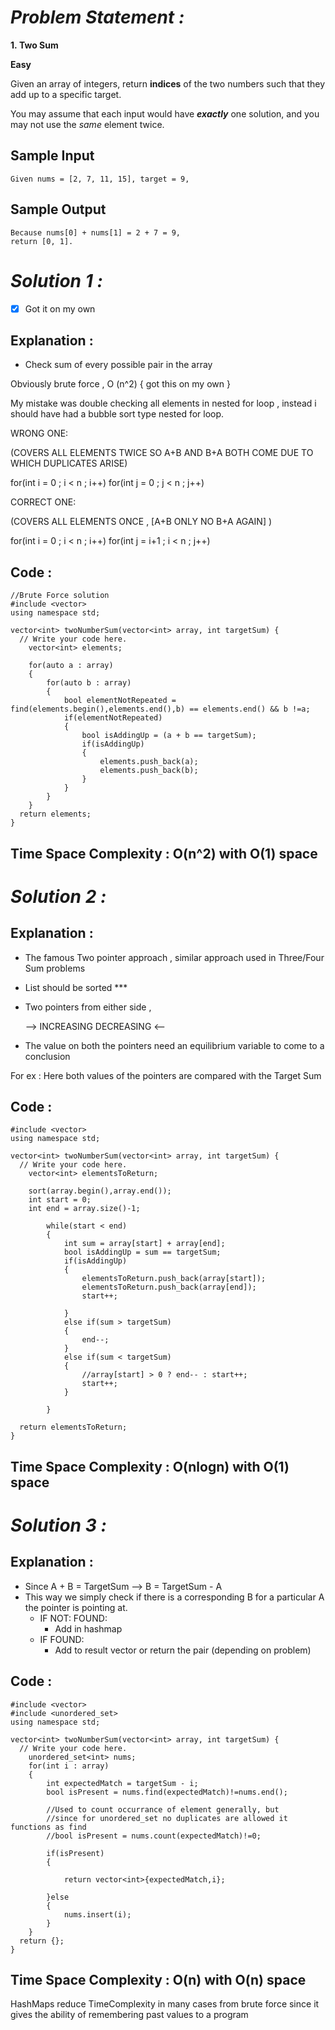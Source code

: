 # *Problem Statement :*

**1. Two Sum**

**Easy**

Given an array of integers, return **indices** of the two numbers such that they add up to a specific target.

You may assume that each input would have ***exactly*** one solution, and you may not use the *same* element twice.

## Sample Input

```
Given nums = [2, 7, 11, 15], target = 9,
```

## Sample Output

```
Because nums[0] + nums[1] = 2 + 7 = 9,
return [0, 1].
```

# *Solution 1 :*

- [x]  Got it on my own

## Explanation :

- Check sum of every possible pair in the array

Obviously brute force , O (n^2) { got this on my own }

My mistake was double checking all elements in nested for loop , instead i should have had a bubble sort type nested for loop.

WRONG ONE:

(COVERS ALL ELEMENTS TWICE SO A+B AND B+A BOTH COME DUE TO WHICH DUPLICATES ARISE)

for(int i = 0 ; i < n ; i++)
for(int j = 0 ; j < n ; j++)

CORRECT ONE:

(COVERS ALL ELEMENTS ONCE , [A+B ONLY NO B+A AGAIN] )

for(int i = 0 ; i < n ; i++)
for(int j = i+1 ; i < n ; j++)

## Code :

```
//Brute Force solution
#include <vector>
using namespace std;

vector<int> twoNumberSum(vector<int> array, int targetSum) {
  // Write your code here.
	vector<int> elements;
	
	for(auto a : array)
	{
		for(auto b : array)
		{
			bool elementNotRepeated = find(elements.begin(),elements.end(),b) == elements.end() && b !=a;
			if(elementNotRepeated)
			{
				bool isAddingUp = (a + b == targetSum);
				if(isAddingUp)
				{
					elements.push_back(a);
					elements.push_back(b);
				}
			}
		}
	}
  return elements;
}
```

## Time Space Complexity : O(n^2) with O(1) space

# *Solution 2 :*


## Explanation :

- The famous Two pointer approach , similar approach used in Three/Four Sum problems
- List should be sorted ***
- Two pointers from either side ,

    —> INCREASING                             DECREASING <—

- The value on both the pointers need an equilibrium variable to come to a conclusion

For ex : Here both values of the pointers are compared with the Target Sum

## Code :

```
#include <vector>
using namespace std;

vector<int> twoNumberSum(vector<int> array, int targetSum) {
  // Write your code here.
	vector<int> elementsToReturn;
	
	sort(array.begin(),array.end());
	int start = 0;
	int end = array.size()-1;
	
		while(start < end)
		{
			int sum = array[start] + array[end];
			bool isAddingUp = sum == targetSum;
			if(isAddingUp)
			{
				elementsToReturn.push_back(array[start]);
				elementsToReturn.push_back(array[end]);
				start++;
				
			}
			else if(sum > targetSum)
			{
				end--;
			}
			else if(sum < targetSum)
			{
				//array[start] > 0 ? end-- : start++;
				start++;
			}
				
		}
	
  return elementsToReturn;
}
```

## Time Space Complexity : O(nlogn) with O(1) space

# *Solution 3 :*


## Explanation :

- Since A + B = TargetSum  —> B = TargetSum - A
- This way we simply check if there is a corresponding B for a particular A the pointer is pointing at.
    - IF NOT: FOUND:
        - Add in hashmap
    - IF FOUND:
        - Add to result vector or return the pair (depending on problem)

## Code :

```
#include <vector>
#include <unordered_set>
using namespace std;

vector<int> twoNumberSum(vector<int> array, int targetSum) {
  // Write your code here.
	unordered_set<int> nums;
	for(int i : array)
	{
		int expectedMatch = targetSum - i;
		bool isPresent = nums.find(expectedMatch)!=nums.end();
		
		//Used to count occurrance of element generally, but 
		//since for unordered_set no duplicates are allowed it functions as find 
		//bool isPresent = nums.count(expectedMatch)!=0; 
		
		if(isPresent)
		{
			
			return vector<int>{expectedMatch,i};
			
		}else
		{
			nums.insert(i);
		}
	}
  return {};
}
```

## Time Space Complexity : O(n) with O(n) space

HashMaps reduce TimeComplexity in many cases from brute force since it gives the ability of remembering past values to a program